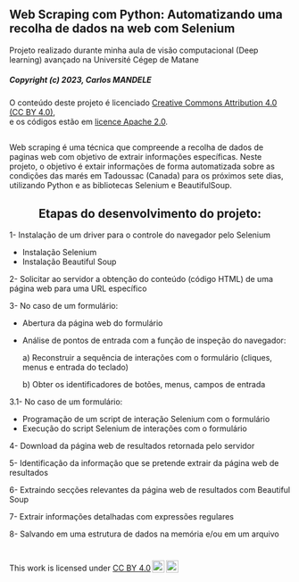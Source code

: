 ## Web Scraping com Python: Automatizando uma recolha de dados na web com Selenium
   
Projeto realizado durante minha aula de visão computacional (Deep learning) avançado na Université Cégep de Matane

##### Copyright (c) 2023, Carlos MANDELE

O conteúdo deste projeto é licenciado <a href="https://creativecommons.org/licenses/by/4.0/deed.fr" target='_blank'>Creative Commons Attribution 4.0 (CC BY 4.0)</a>,<br/>e os códigos estão em <a href="https://www.apache.org/licenses/LICENSE-2.0" target='_blank'>licence Apache 2.0</a>.
 

##
Web scraping é uma técnica que compreende a recolha de dados de paginas web com objetivo de extrair informações específicas. Neste projeto, o objetivo é extair informações de forma automatizada sobre as condições das marés em Tadoussac (Canada) para os próximos sete dias, utilizando Python e as bibliotecas Selenium e BeautifulSoup.

 ##
<h2 style="font-size:150%;
 text-align:center">Etapas do desenvolvimento do projeto:</h2>
 
1- Instalação de um driver para o controle do navegador pelo Selenium
* Instalação Selenium
* Instalação Beautiful Soup

2- Solicitar ao servidor a obtenção do conteúdo (código HTML) de uma página web para uma URL específico

3- No caso de um formulário:
* Abertura da página web do formulário
* Análise de pontos de entrada com a função de inspeção do navegador:

  a) Reconstruir a sequência de interações com o formulário (cliques, menus e entrada do teclado)
  
  b) Obter os identificadores de botões, menus, campos de entrada

3.1- No caso de um formulário:
* Programação de um script de interação Selenium com o formulário
* Execução do script Selenium de interações com o formulário


4- Download da página web de resultados retornada pelo servidor

5- Identificação da informação que se pretende extrair da página web de resultados

6- Extraindo secções relevantes da página web de resultados com Beautiful Soup

7- Extrair informações detalhadas com expressões regulares

8- Salvando em uma estrutura de dados na memória e/ou em um arquivo


#
<p xmlns:cc="http://creativecommons.org/ns#" >This work is licensed under <a href="http://creativecommons.org/licenses/by/4.0/?ref=chooser-v1" target="_blank" rel="license noopener noreferrer" style="display:inline-block;">CC BY 4.0<img style="height:22px!important;margin-left:3px;vertical-align:text-bottom;" src="https://mirrors.creativecommons.org/presskit/icons/cc.svg?ref=chooser-v1"><img style="height:22px!important;margin-left:3px;vertical-align:text-bottom;" src="https://mirrors.creativecommons.org/presskit/icons/by.svg?ref=chooser-v1"></a></p>
